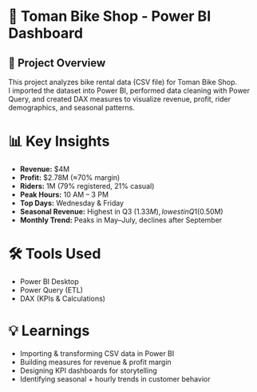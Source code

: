 # 🚴 Toman Bike Shop - Power BI Dashboard

## 📂 Project Overview
This project analyzes bike rental data (CSV file) for Toman Bike Shop.  
I imported the dataset into Power BI, performed data cleaning with Power Query, and created DAX measures to visualize revenue, profit, rider demographics, and seasonal patterns.

# 📊 Key Insights
- **Revenue:** $4M  
- **Profit:** $2.78M (≈70% margin)  
- **Riders:** 1M (79% registered, 21% casual)  
- **Peak Hours:** 10 AM – 3 PM  
- **Top Days:** Wednesday & Friday  
- **Seasonal Revenue:** Highest in Q3 ($1.33M), lowest in Q1 ($0.50M)  
- **Monthly Trend:** Peaks in May–July, declines after September  

# 🛠️ Tools Used
- Power BI Desktop  
- Power Query (ETL)  
- DAX (KPIs & Calculations)  

# 💡 Learnings
- Importing & transforming CSV data in Power BI  
- Building measures for revenue & profit margin  
- Designing KPI dashboards for storytelling  
- Identifying seasonal + hourly trends in customer behavior  

